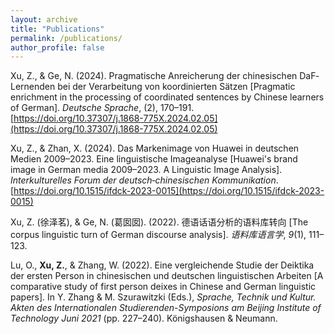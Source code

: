 ```yaml
---
layout: archive
title: "Publications"
permalink: /publications/
author_profile: false
---
```


Xu, Z., & Ge, N. (2024). Pragmatische Anreicherung der chinesischen DaF‐Lernenden bei der Verarbeitung von koordinierten Sätzen [Pragmatic enrichment in the processing of coordinated sentences by Chinese learners of German]. *Deutsche Sprache*, (2), 170–191. [https://doi.org/10.37307/j.1868-775X.2024.02.05](https://doi.org/10.37307/j.1868-775X.2024.02.05)

Xu, Z., & Zhan, X. (2024). Das Markenimage von Huawei in deutschen Medien 2009–2023. Eine linguistische Imageanalyse [Huawei's brand image in German media 2009–2023. A Linguistic Image Analysis]. *Interkulturelles Forum der deutsch‐chinesischen Kommunikation*. [https://doi.org/10.1515/ifdck‐2023-0015](https://doi.org/10.1515/ifdck-2023-0015)

Xu, Z. (徐泽茗), & Ge, N. (葛囡囡). (2022). 德语话语分析的语料库转向 [The corpus linguistic turn of German discourse analysis]. *语料库语言学*, *9*(1), 111–123.

Lu, O., **Xu, Z.**, & Zhang, W. (2022). Eine vergleichende Studie der Deiktika der ersten Person in chinesischen und deutschen linguistischen Arbeiten [A comparative study of first person deixes in Chinese and German linguistic papers]. In Y. Zhang & M. Szurawitzki (Eds.), *Sprache, Technik und Kultur. Akten des Internationalen Studierenden-Symposions am Beijing Institute of Technology Juni 2021* (pp. 227–240). Königshausen & Neumann. 
